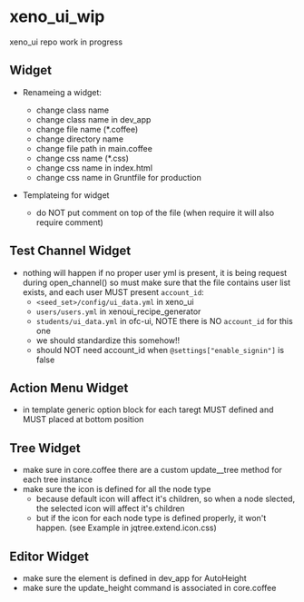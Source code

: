 xeno_ui_wip
===========

xeno_ui repo work in progress

## Widget

* Renameing a widget:
  * change class name
  * change class name in dev_app
  * change file name (*.coffee)
  * change directory name
  * change file path in main.coffee
  * change css name (*.css)
  * change css name in index.html
  * change css name in Gruntfile for production

* Templateing for widget
  * do NOT put comment on top of the file (when require it will also require comment)

## Test Channel Widget
* nothing will happen if no proper user yml is present, it is being request during open_channel()
  so must make sure that the file contains user list exists, and each user MUST present `account_id`:
  * `<seed_set>/config/ui_data.yml` in xeno_ui
  * `users/users.yml` in xenoui_recipe_generator
  * `students/ui_data.yml` in ofc-ui, NOTE there is NO `account_id` for this one
  * we should standardize this somehow!!
  * should NOT need account_id when `@settings["enable_signin"]` is false
  
## Action Menu Widget
 * in template generic option block for each taregt MUST defined and MUST placed at bottom position

## Tree Widget
* make sure in core.coffee there are a custom update_<xxx>_tree method for each tree instance
* make sure the icon is defined for all the node type 
  * because default icon will affect it's children, so when a node slected, the selected icon will affect it's children
  * but if the icon for each node type is defined properly, it won't happen. (see Example in jqtree.extend.icon.css)

## Editor Widget
* make sure the element is defined in dev_app for AutoHeight
* make sure the update_height command is associated in core.coffee


